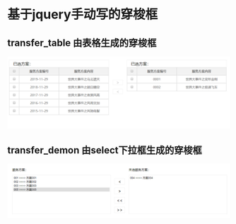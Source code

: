 # 基于jquery手动写的穿梭框

## transfer_table 由表格生成的穿梭框
![表格版穿梭框](./img/transfer_table.png)

## transfer_demon 由select下拉框生成的穿梭框
![select版穿梭框](./img/transfer_select.png)